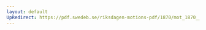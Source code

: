 ```yaml
---
layout: default
UpRedirect: https://pdf.swedeb.se/riksdagen-motions-pdf/1870/mot_1870__fk__00036.pdf
---
```

